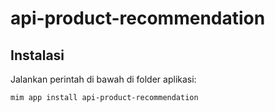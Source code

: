# api-product-recommendation

## Instalasi

Jalankan perintah di bawah di folder aplikasi:

```
mim app install api-product-recommendation
```
